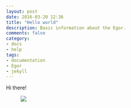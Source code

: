 ```yaml
---
layout: post
date: 2016-03-20 12:36
title: "Hello world"
description: Basic information about the Egor.
comments: false
category: 
- docs
- help
tags:
- documentation
- Egor
- jekyll
---
```

Hi there!

<figure>
    <img src="https://habrastorage.org/webt/hd/d1/26/hdd126vsh3zzu_tp_h8ks06ichc.jpeg" />
</figure>
